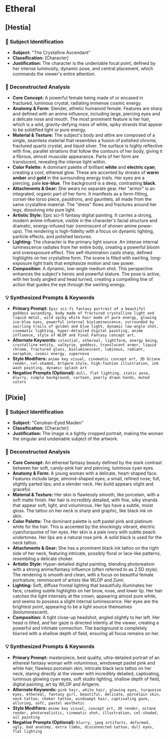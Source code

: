 # Etheral

## [Hestia]

### 🎯 Subject Identification
* **Subject:** "The Crystalline Ascendant"
* **Classification:** [Character]
* **Justification:** The character is the undeniable focal point, defined by her intense luminosity, dynamic pose, and central placement, which commands the viewer's entire attention.

### 🔬 Deconstructed Analysis
* **Core Concept:** A powerful female being made of or encased in fractured, luminous crystal, radiating immense cosmic energy.
* **Anatomy & Form:** Slender, athletic humanoid female. Features are sharp and defined with an anime influence, including large, piercing eyes and a delicate nose and mouth. The most prominent feature is her hair, which is a wild, gravity-defying mass of white, spiky strands that appear to be solidified light or pure energy.
* **Material & Texture:** The subject's body and attire are composed of a single, seamless material that resembles a fusion of polished chrome, fractured quartz crystal, and liquid silver. The surface is highly reflective with fine, parallel striations that follow the contours of her body, giving it a fibrous, almost muscular appearance. Parts of her form are translucent, revealing the intense light within.
* **Color Palette:** A dominant palette of brilliant **white** and **electric cyan**, creating a cool, ethereal glow. These are accented by streaks of **warm amber** and **gold** in the surrounding energy trails. Her eyes are a piercing, pale **ice-blue**. The background is a deep, contrasting **black**.
* **Attachments & Gear:** She wears no separate gear. Her "armor" is an integrated, organic part of her form. It manifests as a form-fitting, corset-like torso piece, pauldrons, and gauntlets, all made from the same crystalline material. The "dress" flows and fractures around her legs, dissolving into pure light.
* **Artistic Style:** Epic sci-fi fantasy digital painting. It carries a strong, modern anime influence, visible in the character's facial structure and dramatic, energy-infused hair (reminiscent of shonen anime power-ups). The rendering is high-fidelity with a focus on dynamic lighting, particle effects, and polished textures.
* **Lighting:** The character is the primary light source. An intense internal luminescence radiates from her entire body, creating a powerful bloom and overexposure effect. This self-illumination casts sharp, defined highlights on her crystalline form. The scene is filled with swirling, long-exposure light trails that emphasize motion and raw power.
* **Composition:** A dynamic, low-angle medium shot. This perspective enhances the subject's heroic and powerful stature. The pose is active, with her body angled and head turned, creating a compelling line of action that guides the eye through the swirling energy.

### 💡 Synthesized Prompts & Keywords
* **Primary Prompt:** `Epic sci-fi fantasy portrait of a beautiful goddess ascending, body made of fractured crystalline light and liquid metal, wild spiky white hair made of pure energy, glowing ice-blue eyes, powerful internal bioluminescence, surrounded by swirling trails of golden and blue light, dynamic low-angle shot, cinematic lighting, hyper-detailed digital painting, anime influence, style of WLOP and Final Fantasy concept art.`
* **Alternate Keywords:** `celestial, ethereal, lightform, energy being, crystalline entity, valkyrie, goddess, translucent armor, liquid chrome, fractured glass, bioluminescent, luminous, radiant, seraphim, cosmic energy, supernova`
* **Style Modifiers:** `anime key visual, cinematic concept art, 3D Octane render, cel-shaded, Artgerm style, high-fashion illustration, ink wash painting, dynamic splash art`
* **Negative Prompts (Optional):** `dull, flat lighting, static pose, blurry, simple background, cartoon, poorly drawn hands, muted colors`

## [Pixie]

### 🎯 Subject Identification
* **Subject:** "Cerulean-Eyed Maiden"
* **Classification:** [Character]
* **Justification:** The image is a tightly cropped portrait, making the woman the singular and undeniable subject of the artwork.

### 🔬 Deconstructed Analysis
* **Core Concept:** An ethereal fantasy beauty defined by the stark contrast between her soft, candy-pink hair and piercing, luminous cyan eyes.
* **Anatomy & Form:** A young woman with a delicate, heart-shaped face. Features include large, almond-shaped eyes; a small, refined nose; full, slightly parted lips; and a slender neck. Her build appears slight and graceful.
* **Material & Texture:** Her skin is flawlessly smooth, like porcelain, with a soft matte finish. Her hair is incredibly detailed, with fine, silky strands that appear soft, light, and voluminous. Her lips have a subtle, moist gloss. The tattoo on her neck is sharp and graphic, like black ink on skin.
* **Color Palette:** The dominant palette is soft pastel pink and platinum white for the hair. This is accented by the shockingly vibrant, electric cyan/turquoise of her eyes. Her skin is a pale ivory with subtle peach undertones. Her lips are a natural rose pink. A solid black is used for the neck tattoo.
* **Attachments & Gear:** She has a prominent black ink tattoo on the right side of her neck, featuring intricate, possibly floral or lace-like patterns, resembling a delicate choker.
* **Artistic Style:** Hyper-detailed digital painting, blending photorealism with a strong anime/fantasy influence (often referred to as 2.5D style). The rendering is smooth and clean, with a focus on beautiful female portraiture, reminiscent of artists like WLOP and Zumi.
* **Lighting:** Soft, diffuse frontal lighting that beautifully illuminates her face, creating subtle highlights on her brow, nose, and lower lip. Her hair catches the light intensely at the crown, appearing almost pure white, and seems to possess a slight internal luminescence. Her eyes are the brightest point, appearing to be a light source themselves (bioluminescent).
* **Composition:** A tight close-up headshot, angled slightly to her left. Her head is tilted, and her gaze is directed intently at the viewer, creating a powerful and intimate connection. The background is completely blurred with a shallow depth of field, ensuring all focus remains on her.

### 💡 Synthesized Prompts & Keywords
* **Primary Prompt:** masterpiece, best quality, ultra-detailed portrait of an ethereal fantasy woman with voluminous, windswept pastel pink and white hair, flawless porcelain skin, intricate black lace tattoo on her neck, staring directly at the viewer with incredibly detailed, captivating, luminous glowing cyan eyes, soft studio lighting, shallow depth of field, digital painting, art by WLOP and Artgerm.
* **Alternate Keywords:** `pink hair, white hair, glowing eyes, turquoise eyes, ethereal, fantasy girl, beautiful, delicate, porcelain skin, neck tattoo, choker tattoo, windswept hair, captivating gaze, alluring, soft, pastel aesthetic`
* **Style Modifiers:** `anime key visual, concept art, 3D render, octane render, photorealistic, cinematic shot, illustration, cel-shaded, oil painting`
* **Negative Prompts (Optional):** `blurry, jpeg artifacts, deformed, ugly, bad anatomy, extra limbs, disconnected tattoo, dull eyes, flat lighting`